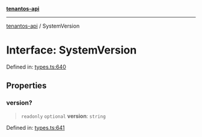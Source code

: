 [**tenantos-api**](../README.md)

***

[tenantos-api](../globals.md) / SystemVersion

# Interface: SystemVersion

Defined in: [types.ts:640](https://github.com/shadmanZero/tenantos-api/blob/b1ba837cafbeb4e057ec12e90b81a7c5ea5b383f/src/types.ts#L640)

## Properties

### version?

> `readonly` `optional` **version**: `string`

Defined in: [types.ts:641](https://github.com/shadmanZero/tenantos-api/blob/b1ba837cafbeb4e057ec12e90b81a7c5ea5b383f/src/types.ts#L641)
